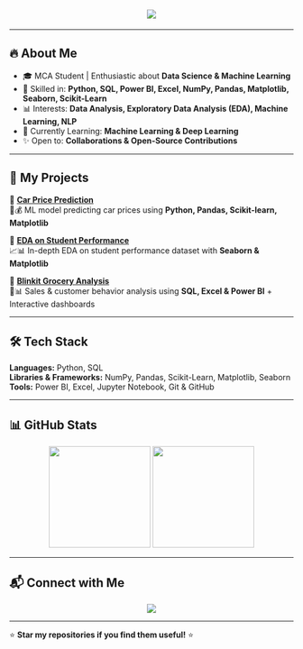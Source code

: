 <h1 align="center"> 
  <img src="https://readme-typing-svg.herokuapp.com?font=Fira+Code&size=32&duration=3000&pause=1000&color=FFD700&center=true&vCenter=true&repeat=true&width=800&height=60&lines=Hi+there%2C+I'm+Prerna+Patil!+👋;Aspiring+Data+Analyst+%26+Data+Scientist;MCA+Student+%7C+AI+%26+Data+Science+Enthusiast;Passionate+about+Turning+Data+into+Insights+🚀&padding=5" />
</h1>

---

## 🔥 About Me
- 🎓 MCA Student | Enthusiastic about **Data Science & Machine Learning**  
- 🧠 Skilled in: **Python, SQL, Power BI, Excel, NumPy, Pandas, Matplotlib, Seaborn, Scikit-Learn**  
- 📊 Interests: **Data Analysis, Exploratory Data Analysis (EDA), Machine Learning, NLP**  
- 🌱 Currently Learning: **Machine Learning & Deep Learning**  
- ✨ Open to: **Collaborations & Open-Source Contributions**  

---

## 📂 My Projects
📌 **[Car Price Prediction](https://github.com/prerna-patil26/car-price-prediction)**  
   🚗💰 ML model predicting car prices using **Python, Pandas, Scikit-learn, Matplotlib**

📌 **[EDA on Student Performance](https://github.com/prerna-patil26/student-performance-eda)**  
   📈📊 In-depth EDA on student performance dataset with **Seaborn & Matplotlib**

📌 **[Blinkit Grocery Analysis](https://github.com/prerna-patil26/Blinkit-Grocery-Analysis)**  
   🛒📊 Sales & customer behavior analysis using **SQL, Excel & Power BI** + Interactive dashboards  

---

## 🛠️ Tech Stack
**Languages:** Python, SQL  
**Libraries & Frameworks:** NumPy, Pandas, Scikit-Learn, Matplotlib, Seaborn  
**Tools:** Power BI, Excel, Jupyter Notebook, Git & GitHub  

---

## 📊 GitHub Stats
<p align="center">
  <img src="https://github-readme-stats.vercel.app/api?username=prerna-patil26&show_icons=true&theme=radical" height="180em" />
  <img src="https://github-readme-stats.vercel.app/api/top-langs/?username=prerna-patil26&layout=compact&theme=radical" height="180em" />
</p>

---

## 📬 Connect with Me
<p align="center">
  <a href="https://www.linkedin.com/in/prerna-patil26/">
    <img src="https://img.shields.io/badge/LinkedIn-0A66C2?style=for-the-badge&logo=linkedin&logoColor=white" />
  </a>
</p>

---

⭐ **Star my repositories if you find them useful!** ⭐
